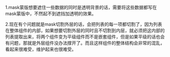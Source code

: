 1.mask蒙版想要遮住一些数据的同时是透明背景的话，需要将这些数据都写在mask蒙版中，不然起不到遮挡加透明的效果。

2.现在有个问题就是mask切割外层的话，会把列表的每一项都切割了，因为列表在整体组件的内部，如果想要切割外层的同时且不切割到内层，就必须把这内部的列表提取出来，将两个组件变为平级组件而不是嵌套组件，但是如果平级的话也会有问题，那就是外层组件没办法撑开了。而且这样组件的整体结构会非常的混乱，看起来很难受，维护起来也很难受。